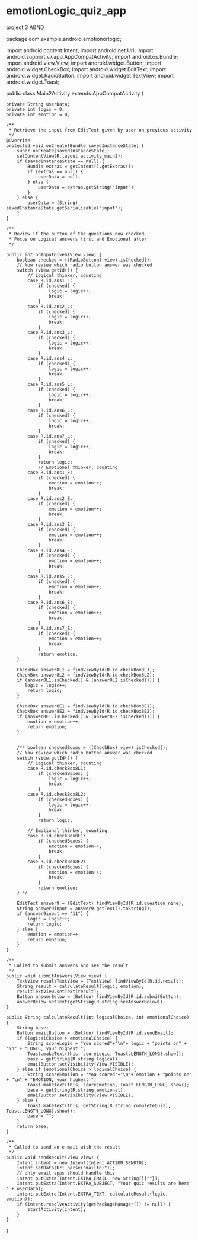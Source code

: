 # emotionLogic_quiz_app
project 3 ABND

package com.example.android.emotionorlogic;

import android.content.Intent;
import android.net.Uri;
import android.support.v7.app.AppCompatActivity;
import android.os.Bundle;
import android.view.View;
import android.widget.Button;
import android.widget.CheckBox;
import android.widget.EditText;
import android.widget.RadioButton;
import android.widget.TextView;
import android.widget.Toast;

public class Main2Activity extends AppCompatActivity {

    private String userData;
    private int logic = 0;
    private int emotion = 0;

    /**
     * Retrieve the input from EditText given by user on previous activity
     */
    @Override
    protected void onCreate(Bundle savedInstanceState) {
        super.onCreate(savedInstanceState);
        setContentView(R.layout.activity_main2);
        if (savedInstanceState == null) {
            Bundle extras = getIntent().getExtras();
            if (extras == null) {
                userData = null;
            } else {
                userData = extras.getString("input");
            }
        } else {
            userData = (String) savedInstanceState.getSerializable("input");
        }
    }

    /**
     * Review if the button of the questions now checked.
     * Focus on Logical answers first and Emotional after
     */

    public int onInputGiven(View view) {
        boolean checked = ((RadioButton) view).isChecked();
        // Now review which radio button answer was checked
        switch (view.getId()) {
            // Logical thinker, counting
            case R.id.ans1_L:
                if (checked) {
                    logic = logic++;
                    break;
                }
            case R.id.ans2_L:
                if (checked) {
                    logic = logic++;
                    break;
                }
            case R.id.ans3_L:
                if (checked) {
                    logic = logic++;
                    break;
                }
            case R.id.ans4_L:
                if (checked) {
                    logic = logic++;
                    break;
                }
            case R.id.ans5_L:
                if (checked) {
                    logic = logic++;
                    break;
                }
            case R.id.ans6_L:
                if (checked) {
                    logic = logic++;
                    break;
                }
            case R.id.ans7_L:
                if (checked) {
                    logic = logic++;
                    break;
                }
                return logic;
                // Emotional thinker, counting
            case R.id.ans1_E:
                if (checked) {
                    emotion = emotion++;
                    break;
                }
            case R.id.ans2_E:
                if (checked) {
                    emotion = emotion++;
                    break;
                }
            case R.id.ans3_E:
                if (checked) {
                    emotion = emotion++;
                    break;
                }
            case R.id.ans4_E:
                if (checked) {
                    emotion = emotion++;
                    break;
                }
            case R.id.ans5_E:
                if (checked) {
                    emotion = emotion++;
                    break;
                }
            case R.id.ans6_E:
                if (checked) {
                    emotion = emotion++;
                    break;
                }
            case R.id.ans7_E:
                if (checked) {
                    emotion = emotion++;
                    break;
                }
                return emotion;
        }

        CheckBox answer8L1 = findViewById(R.id.checkBox8L1);
        CheckBox answer8L2 = findViewById(R.id.checkBox8L2);
        if (answer8L1.isChecked() & (answer8L2.isChecked())) {
           logic = logic++;
            return logic;
        }

        CheckBox answer8E1 = findViewById(R.id.checkBox8E1);
        CheckBox answer8E2 = findViewById(R.id.checkBox8E2);
        if (answer8E1.isChecked() & (answer8E2.isChecked())) {
            emotion = emotion++;
            return emotion;
        }


        /** boolean checkedBoxes = ((CheckBox) view).isChecked();
        // Now review which radio button answer was checked
        switch (view.getId()) {
            // Logical thinker, counting
            case R.id.checkBox8L1:
                if (checkedBoxes) {
                    logic = logic++;
                    break;
                }
            case R.id.checkBox8L2:
                if (checkedBoxes) {
                    logic = logic++;
                    break;
                }
                return logic;

            // Emotional thinker, counting
            case R.id.checkBox8E1:
                if (checkedBoxes) {
                    emotion = emotion++;
                    break;
                }
            case R.id.checkBox8E2:
                if (checkedBoxes) {
                    emotion = emotion++;
                    break;
                }
                return emotion;
        } */

        EditText answer9 = (EditText) findViewById(R.id.question_nine);
        String answer9input = answer9.getText().toString();
        if (answer9input == "11") {
            logic = logic++;
            return logic;
        } else {
            emotion = emotion++;
            return emotion;
        }
    }

    /**
     * Called to submit answers and see the result
     */
    public void submitAnswers(View view) {
        TextView resultTextView = (TextView) findViewById(R.id.result);
        String result = calculateResult(logic, emotion);
        resultTextView.setText(result);
        Button answerBelow = (Button) findViewById(R.id.submitButton);
        answerBelow.setText(getString(R.string.seeAnswerBelow));
    }

    public String calculateResult(int logicalChoice, int emotionalChoice) {
        String base;
        Button emailButton = (Button) findViewById(R.id.sendEmail);
        if (logicalChoice > emotionalChoice) {
            String scoreLogic = "You scored"+"\n"+ logic + "points on" + "\n" + "LOGIC, your highest!";
            Toast.makeText(this, scoreLogic, Toast.LENGTH_LONG).show();
            base = getString(R.string.logical);
            emailButton.setVisibility(View.VISIBLE);
        } else if (emotionalChoice > logicalChoice) {
            String scoreEmotion = "You scored"+"\n"+ emotion + "points on" + "\n" + "EMOTION, your highest!";
            Toast.makeText(this, scoreEmotion, Toast.LENGTH_LONG).show();
            base = getString(R.string.emotional);
            emailButton.setVisibility(View.VISIBLE);
        } else {
            Toast.makeText(this, getString(R.string.completeQuiz), Toast.LENGTH_LONG).show();
            base = "";
        }
        return base;
    }

    /**
     * Called to send an e-mail with the result
     */
    public void sendResult(View view) {
        Intent intent = new Intent(Intent.ACTION_SENDTO);
        intent.setData(Uri.parse("mailto:"));
        // only email apps should handle this
        intent.putExtra(Intent.EXTRA_EMAIL, new String[]{""});
        intent.putExtra(Intent.EXTRA_SUBJECT, "Your quiz results are here " + userData);
        intent.putExtra(Intent.EXTRA_TEXT, calculateResult(logic, emotion));
        if (intent.resolveActivity(getPackageManager()) != null) {
            startActivity(intent);
        }
    }
}
